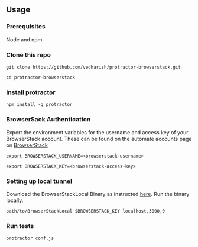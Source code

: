 ## Usage

### Prerequisites

Node and npm

### Clone this repo

`git clone https://github.com/vedharish/protractor-browserstack.git`

`cd protractor-browserstack`

### Install protractor

`npm install -g protractor`

### BrowserSack Authentication

Export the environment variables for the username and access key of your BrowserStack account.
These can be found on the automate accounts page on [BrowserStack](https://www.browserstack.com/accounts/automate)

`export BROWSERSTACK_USERNAME=<browserstack-username>`

`export BROWSERSTACK_KEY=<browserstack-access-key>`

### Setting up local tunnel

Download the BrowserStackLocal Binary as instructed [here](https://www.browserstack.com/automate/node#Setting%20up%20Local%20Testing). Run the binary locally.

`path/to/BrowserStackLocal $BROWSERSTACK_KEY localhost,3000,0`

### Run tests

`protractor conf.js`
